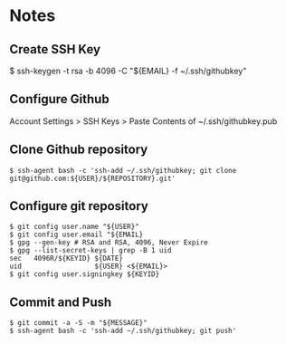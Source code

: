 # Notes

## Create SSH Key

   $ ssh-keygen -t rsa -b 4096 -C "${EMAIL} -f ~/.ssh/githubkey"

## Configure Github

Account Settings > SSH Keys > Paste Contents of ~/.ssh/githubkey.pub

## Clone Github repository

    $ ssh-agent bash -c 'ssh-add ~/.ssh/githubkey; git clone git@github.com:${USER}/${REPOSITORY}.git'

## Configure git repository

    $ git config user.name "${USER}"
    $ git config user.email "${EMAIL}
    $ gpg --gen-key # RSA and RSA, 4096, Never Expire
    $ gpg --list-secret-keys | grep -B 1 uid
    sec   4096R/${KEYID} ${DATE}
    uid                  ${USER} <${EMAIL}>
    $ git config user.signingkey ${KEYID}

## Commit and Push

    $ git commit -a -S -m "${MESSAGE}"
    $ ssh-agent bash -c 'ssh-add ~/.ssh/githubkey; git push'

